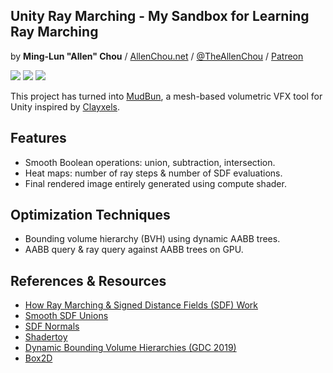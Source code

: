 ## Unity Ray Marching - My Sandbox for Learning Ray Marching
by **Ming-Lun "Allen" Chou** / [AllenChou.net](http://AllenChou.net) / [@TheAllenChou](http://twitter.com/TheAllenChou) / [Patreon](https://www.patreon.com/TheAllenChou)

![](/img/smooth-sphere-union.gif) ![](/img/interactive-game-objects.gif) ![](/img/heat-maps.gif)

This project has turned into [MudBun](http://longbunnylabs.com/mudbun/), a mesh-based volumetric VFX tool for Unity inspired by [Clayxels](https://andrea-intg.itch.io/clayxels).

## Features
  * Smooth Boolean operations: union, subtraction, intersection.
  * Heat maps: number of ray steps & number of SDF evaluations.
  * Final rendered image entirely generated using compute shader.

## Optimization Techniques
  * Bounding volume hierarchy (BVH) using dynamic AABB trees.
  * AABB query & ray query against AABB trees on GPU.

## References & Resources
  * [How Ray Marching & Signed Distance Fields (SDF) Work](http://www.michaelwalczyk.com/blog/2017/5/25/ray-marching)
  * [Smooth SDF Unions](http://www.iquilezles.org/www/articles/smin/smin.htm)
  * [SDF Normals](http://www.iquilezles.org/www/articles/normalsSDF/normalsSDF.htm)
  * [Shadertoy](http://shadertoy.com)
  * [Dynamic Bounding Volume Hierarchies (GDC 2019)](https://box2d.org/files/ErinCatto_DynamicBVH_GDC2019.pdf)
  * [Box2D](https://github.com/erincatto/box2d)
